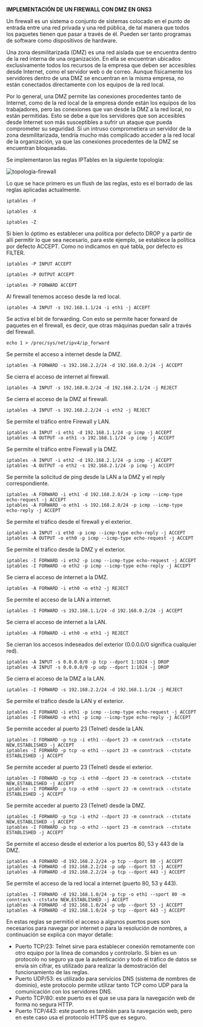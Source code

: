 **IMPLEMENTACIÓN DE UN FIREWALL CON DMZ EN GNS3**

Un firewall es un sistema o conjunto de sistemas colocado en el punto de entrada entre una red privada y una red pública, de tal manera que todos los paquetes tienen que pasar a través de él. Pueden ser tanto programas de software como dispositivos de hardware.

Una zona desmilitarizada (DMZ) es una red aislada que se encuentra dentro de la red interna de una organización. En ella se encuentran ubicados exclusivamente todos los recursos de la empresa que deben ser accesibles desde Internet, como el servidor web o de correo. Aunque físicamente los servidores dentro de una DMZ se encuentran en la misma empresa, no están conectados directamente con los equipos de la red local.

Por lo general, una DMZ permite las conexiones procedentes tanto de Internet, como de la red local de la empresa donde están los equipos de los trabajadores, pero las conexiones que van desde la DMZ a la red local, no están permitidas. Esto se debe a que los servidores que son accesibles desde Internet son más susceptibles a sufrir un ataque que pueda comprometer su seguridad. Si un intruso comprometiera un servidor de la zona desmilitarizada, tendría mucho más complicado acceder a la red local de la organización, ya que las conexiones procedentes de la DMZ se encuentran bloqueadas.

Se implementaron las reglas IPTables en la siguiente topología:

![topologia-firewall](https://github.com/user-attachments/assets/2d8354b6-18f4-49d5-998f-162865cb547c)

Lo que se hace primero es un flush de las reglas, esto es el borrado de las reglas aplicadas actualmente.

    iptables -F
    
    iptables -X
    
    iptables -Z

Si bien lo óptimo es establecer una política por defecto DROP y a partir de allí permitir lo que sea necesario, para este ejemplo, se establece la política por defecto ACCEPT. Como no indicamos en qué tabla, por defecto es FILTER.

    iptables -P INPUT ACCEPT
    
    iptables -P OUTPUT ACCEPT
    
    iptables -P FORWARD ACCEPT 

Al firewall tenemos acceso desde la red local.

    iptables -A INPUT -s 192.168.1.1/24 -i eth1 -j ACCEPT

Se activa el bit de forwarding. Con esto se permite hacer forward de paquetes en el firewall, es decir, que otras máquinas puedan salir a través del firewall.

    echo 1 > /proc/sys/net/ipv4/ip_forward

Se permite el acceso a internet desde la DMZ.

    iptables -A FORWARD -s 192.168.2.2/24 -d 192.168.0.2/24 -j ACCEPT

Se cierra el acceso de internet al firewall.

    iptables -A INPUT -s 192.168.0.2/24 -d 192.168.2.1/24 -j REJECT

Se cierra el acceso de la DMZ al firewall.

    iptables -A INPUT -s 192.168.2.2/24 -i eth2 -j REJECT

Se permite el tráfico entre Firewall y LAN.

    iptables -A INPUT -i eth1 -d 192.168.1.1/24 -p icmp -j ACCEPT
    iptables -A OUTPUT -o eth1 -s 192.168.1.1/24 -p icmp -j ACCEPT

Se permite el tráfico entre Firewall y la DMZ.

    iptables -A INPUT -i eth2 -d 192.168.2.1/24 -p icmp -j ACCEPT
    iptables -A OUTPUT -o eth2 -s 192.168.2.1/24 -p icmp -j ACCEPT

Se permite la solicitud de ping desde la LAN a la DMZ y el reply correspondiente.

    iptables -A FORWARD -i eth1 -d 192.168.2.0/24 -p icmp --icmp-type echo-request -j ACCEPT
    iptables -A FORWARD -o eth1 -s 192.168.2.0/24 -p icmp --icmp-type echo-reply -j ACCEPT

Se permite el tráfico desde el firewall y el exterior.

    iptables -A INPUT -i eth0 -p icmp --icmp-type echo-reply -j ACCEPT
    iptables -A OUTPUT -o eth0 -p icmp --icmp-type echo-request -j ACCEPT

Se permite el tráfico desde la DMZ y el exterior.

    iptables -I FORWARD -i eth2 -p icmp --icmp-type echo-request -j ACCEPT
    iptables -I FORWARD -o eth2 -p icmp --icmp-type echo-reply -j ACCEPT

Se cierra el acceso de internet a la DMZ.

    iptables -A FORWARD -i eth0 -o eth2 -j REJECT

Se permite el acceso de la LAN a internet.

    iptables -I FORWARD -s 192.168.1.1/24 -d 192.168.0.2/24 -j ACCEPT

Se cierra el acceso de internet a la LAN.

    iptables -A FORWARD -i eth0 -o eth1 -j REJECT

Se cierran los accesos indeseados del exterior  (0.0.0.0/0 significa cualquier red).

    iptables -A INPUT -s 0.0.0.0/0 -p tcp --dport 1:1024 -j DROP
    iptables -A INPUT -s 0.0.0.0/0 -p udp --dport 1:1024 -j DROP

Se cierra el acceso de la DMZ a la LAN.

    iptables -I FORWARD -s 192.168.2.2/24 -d 192.168.1.1/24 -j REJECT

Se permite el tráfico desde la LAN y el exterior.

    iptables -I FORWARD -i eth1 -p icmp --icmp-type echo-request -j ACCEPT
    iptables -I FORWARD -o eth1 -p icmp --icmp-type echo-reply -j ACCEPT

Se permite acceder al puerto 23 (Telnet) desde la LAN.

    iptables -I FORWARD -p tcp -i eth1 --dport 23 -m conntrack --ctstate NEW,ESTABLISHED -j ACCEPT
    iptables -I FORWARD -p tcp -o eth1 --sport 23 -m conntrack --ctstate ESTABLISHED -j ACCEPT

Se permite acceder al puerto 23 (Telnet) desde el exterior.

    iptables -I FORWARD -p tcp -i eth0 --dport 23 -m conntrack --ctstate NEW,ESTABLISHED -j ACCEPT
    iptables -I FORWARD -p tcp -o eth0 --sport 23 -m conntrack --ctstate ESTABLISHED -j ACCEPT

Se permite acceder al puerto 23 (Telnet) desde la DMZ.

    iptables -I FORWARD -p tcp -i eth2 --dport 23 -m conntrack --ctstate NEW,ESTABLISHED -j ACCEPT
    iptables -I FORWARD -p tcp -o eth2 --sport 23 -m conntrack --ctstate ESTABLISHED -j ACCEPT

Se permite el acceso desde el exterior a los puertos 80, 53 y 443 de la DMZ.

    iptables -A FORWARD -d 192.168.2.2/24 -p tcp --dport 80 -j ACCEPT
    iptables -A FORWARD -d 192.168.2.2/24 -p udp --dport 53 -j ACCEPT
    iptables -A FORWARD -d 192.168.2.2/24 -p tcp --dport 443 -j ACCEPT

Se permite el acceso de la red local a internet (puerto 80, 53 y 443).

    iptables -I FORWARD -d 192.168.1.0/24 -p tcp -o eth1 --sport 80 -m conntrack --ctstate NEW,ESTABLISHED -j ACCEPT
    iptables -A FORWARD -d 192.168.1.0/24 -p udp --dport 53 -j ACCEPT
    iptables -A FORWARD -d 192.168.1.0/24 -p tcp --dport 443 -j ACCEPT

En estas reglas se permitió el acceso a algunos puertos pues son necesarios para navegar por internet o para la resolución de nombres, a continuación se explica con mayor detalle:
- Puerto TCP/23: Telnet sirve para establecer conexión remotamente con otro equipo por la línea de comandos y controlarlo. Si bien es un protocolo no seguro ya que la autenticación y todo el tráfico de datos se envía sin cifrar, es utilizado para realizar la demostración del funcionamiento de las reglas.
- Puerto UDP/53: es utilizado para servicios DNS (sistema de nombres de dominio), este protocolo permite utilizar tanto TCP como UDP para la comunicación con los servidores DNS. 
- Puerto TCP/80: este puerto es el que se usa para la navegación web de forma no segura HTTP.
- Puerto TCP/443: este puerto es también para la navegación web, pero en este caso usa el protocolo HTTPS que es seguro.
